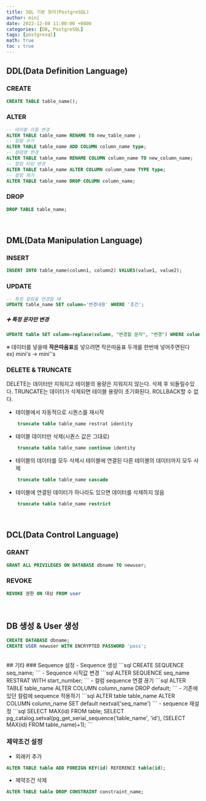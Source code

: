 ```yaml
---
title: SQL 기본 정리(PostgreSQL)
author: mini
date: 2022-12-08 11:00:00 +0800
categories: [DB, PostgreSQL]
tags: [postgresql]
math: true
toc : true
---
```



## DDL(Data Definition Language)
### CREATE
```sql
CREATE TABLE table_name();
```

### ALTER
```sql
-- 테이블 이름 변경
ALTER TABLE table_name RENAME TO new_table_name ;
-- 컬럼 추가
ALTER TABLE table_name ADD COLUMN column_name type;
-- 컬럼명 변경 
ALTER TABLE table_name RENAME COLUMN column_name TO new_column_name;
-- 컬럼 타입 변경
ALTER TABLE table_name ALTER COLUMN column_name TYPE type;
-- 컬럼 제거 
ALTER TABLE table_name DROP COLUMN column_name;
```

### DROP
```sql
DROP TABLE table_name; 
```
<br/>

## DML(Data Manipulation Language)
### INSERT
```sql 
INSERT INTO table_name(column1, column2) VALUES(value1, value2);
```

### UPDATE
```sql
-- 특정 컬럼을 변경할 때
UPDATE table_name SET column='변경내용' WHERE '조건'; 
```
##### ➕ 특정 문자만 변경
```sql
UPDATE table SET column=replace(column, "변경할 문자", "변경") WHERE column like '%변경할문자%'
```
 ※ 데이터를 넣을때 **작은따움표**를 넣으려면 작은따움표 두개를 한번에 넣어주면된다
<br/>
ex) mini's -> mini''s
<br/>


### DELETE & TRUNCATE
DELETE는 데이터만 지워지고 테이블의 용량은 지워지지 않는다. 삭제 후 되돌릴수있다. TRUNCATE는 데이터가 삭제되면 테이블 용량이 초기화된다.   ROLLBACK할 수 없다. 

 - 테이블에서 자동적으로 시퀀스를 재시작
```sql
	truncate table table_name restrat identity
```
 - 테이블 데이터만 삭제(시퀀스 값은 그대로)
```sql
	truncate table table_name continue identity
```
 - 테이블의 데이터를 모두 삭제시 테이블에 연결된 다른 테이블의 데이터까지 모두 사제 
```sql
	truncate table table_name cascade
```
 - 테이블에 연결된 데이터가 하나라도 있으면 데이터를 삭제하지 않음
```sql
	truncate table table_name restrict
```
<br/>

## DCL(Data Control Language)
### GRANT
```sql
GRANT ALL PRIVILEGES ON DATABASE dbname TO newuser;
```
### REVOKE
```sql
REVOKE 권한 ON 대상 FROM user
```
<br/>

## DB 생성 & User 생성
```sql
CREATE DATABASE dbname;
CREATE USER newuser WITH ENCRYPTED PASSWORD 'pass';
```

<br/>
## 기타 
### Sequence 설정
- Sequence 생성
```sql
CREATE SEQUENCE seq_name;
```
- Sequence 시작값 변경
```sql
ALTER SEQUENCE seq_name RESTRAT WITH start_number;
```
- 컬럼 sequence 연결 끊기
```sql
ALTER TABLE table_name ALTER COLUMN column_name DROP default;
```
- 기존에 있던 컬럼에 sequence 적용하기
```sql
ALTER table table_name ALTER COLUMN column_name SET default nextval('seq_name')
```
 - sequence 재설정
```sql
SELECT MAX(id) FROM table;
SELECT pg_catalog.setval(pg_get_serial_sequence('table_name', 'id'), (SELECT MAX(id) FROM table_name)+1);
```


### 제약조건 설정
- 외래키 추가 
```sql
ALTER TABLE table ADD FOREIGN KEY(id) REFERENCE table(id);
```
- 제약조건 삭제
```sql
ALTER TABLE table DROP CONSTRAINT constraint_name;
```



